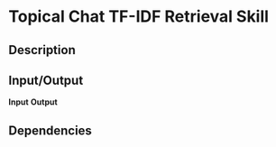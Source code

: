 # Topical Chat TF-IDF Retrieval Skill
## Description


## Input/Output

**Input**
**Output**

## Dependencies